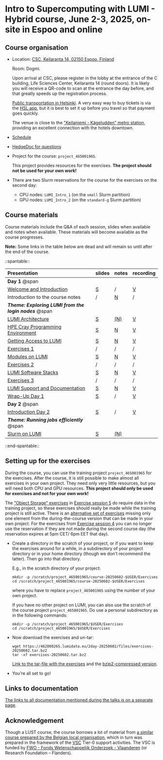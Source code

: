 # Intro to Supercomputing with LUMI - Hybrid course, June 2-3, 2025, on-site in Espoo and online


## Course organisation

-   Location: [CSC, Keilaranta 14, 02150 Espoo, Finland](https://maps.app.goo.gl/hqja9ar6p27nSs9Y9)
   
    Room: Dogmi.

    Upon arrival at CSC, please register in the lobby at the entrance of the C building, Life Sciences Center,
    Keilaranta 14 (round doors). It is likely you will receive a QR-code to scan at the entrance the
    day before, and that greatly speeds up the registration process.

    [Public transportation in Helsinki](https://www.hsl.fi/en). A very easy way to buy tickets is via the 
    [HSL app](https://www.hsl.fi/en/tickets-and-fares/hsl-app), 
    but it is best to set it up before you travel so that payment goes quickly.

    The venue is close to the ["Keilaniemi - Kägeludden" metro station](https://maps.app.goo.gl/22FLCZgSwSQcSAPY7),
    providing an excellent connection with the hotels downtown.

-   [Schedule](schedule.md)

-   [HedgeDoc for questions](https://siili.rahtiapp.fi/LUMI-intro-course?both#General-Information)

-   Project for the course: `project_465001965`.

    This project provides resources for the exercises. **The project should not be used for your own work!**

-   There are two Slurm reservations for the course for the exercises on the second day:

    -   CPU nodes: `LUMI_Intro_1` (on the `small` Slurm partition)
    -   GPU nodes: `LUMI_Intro_2` (on the `standard-g` Slurm partition)


## Course materials

Course materials include the Q&A of each session, slides when available and notes when available.
These materials will become available as the course progresses.

**Note:** Some links in the table below are dead and will remain so until after the end of the course.

<!-- Note: spantable fails if there are spaces after the trailing |! -->
::spantable::

| Presentation | slides | notes | recording |
|:-------------|:-------|:------|:----------|
| **Day 1** @span |  |  |  |
| [Welcome and Introduction](MI101-IntroductionCourse.md) | [S](https://462000265.lumidata.eu/2day-20250602/files/LUMI-2day-20250602-I101-IntroductionCourse.pdf) | / | [V](MI101-IntroductionCourse.md) |
| Introduction to the course notes | / | [N](000-Introduction.md) |  / |
| ***Theme: Exploring LUMI from the login nodes*** @span |  |  |  |
| [LUMI Architecture](M101-Architecture.md) | [S](https://462000265.lumidata.eu/2day-20250602/files/LUMI-2day-20250602-101-Architecture.pdf) | [(N)](101-Architecture.md) | [V](M101-Architecture.md) |
| [HPE Cray Programming Environment](M102-CPE.md) | [S](https://462000265.lumidata.eu/2day-20250602/files/LUMI-2day-20250602-102-CPE.pdf) | [N](102-CPE.md) | [V](M102-CPE.md) |
| [Getting Access to LUMI](M103-Access.md) | [S](https://462000265.lumidata.eu/2day-20250602/files/LUMI-2day-20250602-103-Access.pdf) | [N](103-Access.md) | [V](M103-Access.md) |
| [Exercises 1](ME103-Exercises-1.md) | / | /  | / |
| [Modules on LUMI](M104-Modules.md) | [S](https://462000265.lumidata.eu/2day-20250602/files/LUMI-2day-20250602-104-Modules.pdf) | [N](104-Modules.md) | [V](M104-Modules.md) |
| [Exercises 2](ME104-Exercises-2.md) | / | / | / |
| [LUMI Software Stacks](M105-SoftwareStacks.md) | [S](https://462000265.lumidata.eu/2day-20250602/files/LUMI-2day-20250602-105-SoftwareStacks.pdf) | [N](105-SoftwareStacks.md) | [V](M105-SoftwareStacks.md) |
| [Exercises 3](ME105-Exercises-3.md) | / | / | / |
| [LUMI Support and Documentation](M106-Support.md) | [S](https://462000265.lumidata.eu/2day-20250602/files/LUMI-2day-20250602-106-Support.pdf) | [N](106-Support.md) | [V](M106-Support.md) |
| [Wrap-Up Day 1](MI102-WrapUpDay1.md) | [S](https://462000265.lumidata.eu/2day-20250602/files/LUMI-2day-20250602-I102-WrapUpDay1.pdf) | / | [V](MI102-WrapUpDay1.md) |
| **Day 2** @span |  |  |  |
| [Introduction Day 2](MI201-IntroductionDay2.md) | [S](https://462000265.lumidata.eu/2day-20250602/files/LUMI-2day-20250602-I201-IntroductionDay2.pdf) | / | [V](MI201-IntroductionDay2.md) |
| ***Theme: Running jobs efficiently*** @span |  |  |  |
| [Slurm on LUMI](M201-Slurm.md) | [S](https://462000265.lumidata.eu/2day-20250602/files/LUMI-2day-20250602-201-Slurm.pdf) | [(N)](201-Slurm.md) || [V](M201-Slurm.md) |

::end-spantable::

<!-- Note: spantable fails if there are spaces after the trailing |! -->
<!--
::spantable::

| Presentation | slides | notes | recording |
|:-------------|:-------|:------|:----------|
| **Day 1** @span |  |  |  |
| [Welcome and Introduction](MI101-IntroductionCourse.md) | [S](https://462000265.lumidata.eu/2day-20250602/files/LUMI-2day-20250602-I101-IntroductionCourse.pdf) | / | [V](MI101-IntroductionCourse.md) |
| Introduction to the course notes | / | [N](000-Introduction.md) |  / |
| ***Theme: Exploring LUMI from the login nodes*** @span |  |  |  |
| [LUMI Architecture](M101-Architecture.md) | [S](https://462000265.lumidata.eu/2day-20250602/files/LUMI-2day-20250602-101-Architecture.pdf) | [(N)](101-Architecture.md) | [V](M101-Architecture.md) |
| [HPE Cray Programming Environment](M102-CPE.md) | [S](https://462000265.lumidata.eu/2day-20250602/files/LUMI-2day-20250602-102-CPE.pdf) | [N](102-CPE.md) | [V](M102-CPE.md) |
| [Getting Access to LUMI](M103-Access.md) | [S](https://462000265.lumidata.eu/2day-20250602/files/LUMI-2day-20250602-103-Access.pdf) | [N](103-Access.md) | [V](M103-Access.md) |
| [Exercises 1](ME103-Exercises-1.md) | / | /  | / |
| [Modules on LUMI](M104-Modules.md) | [S](https://462000265.lumidata.eu/2day-20250602/files/LUMI-2day-20250602-104-Modules.pdf) | [N](104-Modules.md) | [V](M104-Modules.md) |
| [Exercises 2](ME104-Exercises-2.md) | / | / | / |
| [LUMI Software Stacks](M105-SoftwareStacks.md) | [S](https://462000265.lumidata.eu/2day-20250602/files/LUMI-2day-20250602-105-SoftwareStacks.pdf) | [N](105-SoftwareStacks.md) | [V](M105-SoftwareStacks.md) |
| [Exercises 3](ME105-Exercises-3.md) | / | / | / |
| [LUMI Support and Documentation](M106-Support.md) | [S](https://462000265.lumidata.eu/2day-20250602/files/LUMI-2day-20250602-106-Support.pdf) | [N](106-Support.md) | [V](M106-Support.md) |
| [Wrap-Up Day 1](MI102-WrapUpDay1.md) | [S](https://462000265.lumidata.eu/2day-20250602/files/LUMI-2day-20250602-I102-WrapUpDay1.pdf) | / | [V](MI102-WrapUpDay1.md) |
| **Day 2** @span |  |  |  |
| [Introduction Day 2](MI201-IntroductionDay2.md) | [S](https://462000265.lumidata.eu/2day-20250602/files/LUMI-2day-20250602-I201-IntroductionDay2.pdf) | / | [V](MI201-IntroductionDay2.md) |
| ***Theme: Running jobs efficiently*** @span |  |  |  |
| [Slurm on LUMI](M201-Slurm.md) | [S](https://462000265.lumidata.eu/2day-20250602/files/LUMI-2day-20250602-201-Slurm.pdf) | [(N)](201-Slurm.md) || [V](M201-Slurm.md) |
| [Process and Thread Distribution and Binding](M202-Binding.md) | [S](https://462000265.lumidata.eu/2day-20250602/files/LUMI-2day-20250602-202-Binding.pdf) | [(N)](202-Binding.md) | [V](M202-Binding.md) |
| [Exercises 4](ME202-Exercises-4.md) | / | / | / |
| **Theme: Data on LUMI** @span |  |  |  |
| [Using Lustre](M203-Lustre.md) | [S](https://462000265.lumidata.eu/2day-20250602/files/LUMI-2day-20250602-203-Lustre.pdf) | [(N)](203-Lustre.md) | [V](M203-Lustre.md) |
| [Object Storage](M204-ObjectStorage.md) | [S](https://462000265.lumidata.eu/2day-20250602/files/LUMI-2day-20250602-204-ObjectStorage.pdf) | [N](204-ObjectStorage.md) | [V](M204-ObjectStorage.md) |
| [Exercises 5](ME204-Exercises-5.md) | / | / | / |
| **Theme: Containers on LUMI** @span |  |  |  |
| [Containers on LUMI-C and LUMI-G](M205-Containers.md) | [S](https://462000265.lumidata.eu/2day-20250602/files/LUMI-2day-20250602-205-Containers.pdf) | [N](205-Containers.md) | [V](M205-Containers.md) |
| [Demo 1 (optional)](Demo1.md) | / | [N](Demo1.md) | [V](Demo1.md#video-of-the-demo) |
| [Demo 2 (optional)](Demo2.md) | / | [N](Demo2.md) | [V](Demo2.md#video-of-the-demo) |
| [Wrap-Up Day 2](MI202-WrapUpDay2.md) | [S](https://462000265.lumidata.eu/2day-20250602/files/LUMI-2day-20250602-I202-WhatElse.pdf) | / | [V](MI202-WrapUpDay2.md) |

::end-spantable::
-->
<!-- | [Miscellaneous questions](A02-Misc_Questions.md) | / | [questions](A02-Misc_Questions.md) | / | -->


## Setting up for the exercises

During the course, you can use the training project `project_465001965` for the exercises.
After the course, it is still possible to make almost all exercises in your own project.
They need only very little resources, but you will need both CPU and GPU resources. 
**This project should only be used for exercises and not for your own work!**

The ["Object Storage" exercises](E204-ObjectStorage.md)
in [Exercise session 5](ME204-Exercises-5.md) do require data in the training project, so
these exercises should really be made while the training project is still active. 
There is an [alternative set of exercises](E204-ObjectStorage.md#exercises-that-can-be-made-in-your-own-project) 
missing only one element from the during-the-course 
version that can be made in your own project.
For the
exercises from [Exercise session 4](ME202-Exercises-4.md) you can no longer use the reservation
if they are not made during the second course day (the reservation expires at 5pm CET/ 6pm EET that
day).

-   Create a directory in the scratch of your project, or if you want to
    keep the exercises around for a while, in a subdirectory of your project directory 
    or in your home directory (though we don't recommend the latter).
    Then go into that directory.

    E.g., in the scratch directory of your project:

    ```
    mkdir -p /scratch/project_465001965/course-20250602-$USER/Exercises
    cd /scratch/project_465001965/course-20250602-$USER/Exercises
    ```

    where you have to replace `project_465001965` using the number of your own project.

    If you have no other project on LUMI, you can also use the scratch of the
    course project `project_465001965`. Do use a personal subdirectory as in the
    following commands:

    ```
    mkdir -p /scratch/project_465001965/$USER/Exercises
    cd /scratch/project_465001965/$USER/Exercises
    ```


-   Now download the exercises and un-tar:

    ```
    wget https://462000265.lumidata.eu/2day-20250602/files/exercises-20250602.tar.bz2
    tar -xf exercises-20250602.tar.bz2
    ```

    [Link to the tar-file with the exercises](https://462000265.lumidata.eu/2day-20250602/files/exercises-20250602.tar) and the
    [bzip2-compressed version](https://462000265.lumidata.eu/2day-20250602/files/exercises-20250602.tar.bz2).

-   You're all set to go!

<!--
## Making the exercises after the course

The ["Object Storage" exercises](E204-ObjectStorage.md)
in [Exercise session 5](ME204-Exercises-5.md) do require data in the training project but there is an 
[alternative set of exercises](E204-ObjectStorage.md#exercises-that-can-be-made-in-your-own-project) 
missing only one element from the during-the-course 
version that can be made in your own project.
For the
exercises from [Exercise session 4](ME202-Exercises-4.md) you can no longer use the reservation.

-   Create a directory in the scratch of your project, or if you want to
    keep the exercises around for a while, in a subdirectory of your project directory 
    or in your home directory (though we don't recommend the latter).
    Then go into that directory.

    E.g., in the scratch directory of your project:

    ```
    mkdir -p /scratch/project_46YXXXXXX/course-20250602-$USER/Exercises
    cd /scratch/project_46YXXXXXX/course-20250602-$USER/Exercises
    ```

    where you have to replace `project_46YXXXXXX` using the number of your own project.

-   Now install the exercise files:

    ```
    tar -xf /appl/local/training/2day-20250602/files/exercises-20250602.tar.bz2
    ```

-   You're all set to go!

!!! Warning
    The software and exercises were tested thoroughly at the time of the course. LUMI however is in
    continuous evolution and changes to the system may break exercises and software
-->


## Links to documentation

[The links to all documentation mentioned during the talks is on a separate page](A01-Documentation.md).


## Acknowledgement

Though a LUST course, the course borrows a lot of material from
[a similar course prepared by the Belgian local organisation](https://klust.github.io/LUMI-BE-training-materials/intro-evolving/),
which in turn was prepared in the framework of the 
[VSC](https://www.vscentrum.be/) Tier-0 support activities.
The VSC is funded by 
[FWO - Fonds Wetenschappelijk Onderzoek - Vlaanderen](https://www.fwo.be/en/)
(or Research Foundation – Flanders). 
